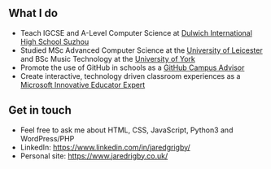 ## What I do
- Teach IGCSE and A-Level Computer Science at [Dulwich International High School Suzhou](https://github.com/DHSZ)
- Studied MSc Advanced Computer Science at the [University of Leicester](https://github.com/university-of-leicester) and BSc Music Technology at the [University of York](https://github.com/university-of-york)
- Promote the use of GitHub in schools as a [GitHub Campus Advisor](https://github.com/github-campus-advisors)
- Create interactive, technology driven classroom experiences as a [Microsoft Innovative Educator Expert](https://www.youracclaim.com/badges/3f1a228b-e1ec-40fc-866d-dd664d82bb0e/public_url)

## Get in touch
- Feel free to ask me about HTML, CSS, JavaScript, Python3 and WordPress/PHP
- LinkedIn: https://www.linkedin.com/in/jaredgrigby/
- Personal site: https://www.jaredrigby.co.uk/
